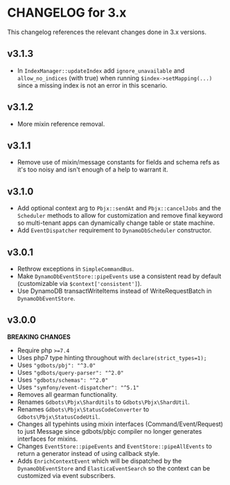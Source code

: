 # CHANGELOG for 3.x
This changelog references the relevant changes done in 3.x versions.


## v3.1.3
* In `IndexManager::updateIndex` add `ignore_unavailable` and `allow_no_indices` (with true) when running `$index->setMapping(...)` since a missing index is not an error in this scenario.


## v3.1.2
* More mixin reference removal.


## v3.1.1
* Remove use of mixin/message constants for fields and schema refs as it's too noisy and isn't enough of a help to warrant it.


## v3.1.0
* Add optional context arg to `Pbjx::sendAt` and `Pbjx::cancelJobs` and the `Scheduler` methods to allow for customization and remove final keyword so multi-tenant apps can dynamically change table or state machine.
* Add `EventDispatcher` requirement to `DynamoDbScheduler` constructor.


## v3.0.1
* Rethrow exceptions in `SimpleCommandBus`.
* Make `DynamoDbEventStore::pipeEvents` use a consistent read by default (customizable via `$context['consistent']`).
* Use DynamoDB transactWriteItems instead of WriteRequestBatch in `DynamoDbEventStore`.


## v3.0.0
__BREAKING CHANGES__

* Require php `>=7.4`
* Uses php7 type hinting throughout with `declare(strict_types=1);`
* Uses `"gdbots/pbj": "^3.0"`
* Uses `"gdbots/query-parser": "^2.0"`
* Uses `"gdbots/schemas": "^2.0"`
* Uses `"symfony/event-dispatcher": "^5.1"`
* Removes all gearman functionality.
* Renames `Gdbots\Pbjx\ShardUtils` to `Gdbots\Pbjx\ShardUtil`.
* Renames `Gdbots\Pbjx\StatusCodeConverter` to `Gdbots\Pbjx\StatusCodeUtil`.
* Changes all typehints using mixin interfaces (Command/Event/Request) to just Message since gdbots/pbjc compiler no longer generates interfaces for mixins.
* Changes `EventStore::pipeEvents` and `EventStore::pipeAllEvents` to return a generator instead of using callback style.
* Adds `EnrichContextEvent` which will be dispatched by the `DynamoDbEventStore` and `ElasticaEventSearch` so the context can be customized via event subscribers.
